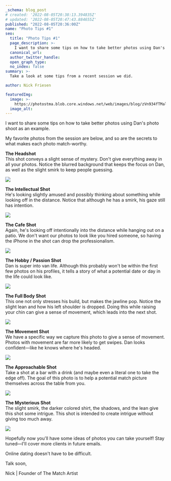 ```yaml
---
_schema: blog_post
# created: '2022-08-05T20:38:13.394835Z'
# updated: '2022-08-05T20:47:43.884655Z'
published: "2022-08-05T20:36:00Z"
name: "Photo Tips #1"
seo:
  title: "Photo Tips #1"
  page_description: >-
    I want to share some tips on how to take better photos using Dan's photo shoot as an example. My favorite photos from the session are below,
  canonical_url:
  author_twitter_handle:
  open_graph_type:
  no_index: false
summary: >-
  Take a look at some tips from a recent session we did.

author: Nick Friesen

featuredImg:
  image: >-
    https://photostma.blob.core.windows.net/web/images/blog/zVn934fTMalVjuUeG4sQ.jpg
  image_alt:
---
```



I want to share some tips on how to take better photos using Dan's photo shoot as an example.

My favorite photos from the session are below, and so are the secrets to what makes each photo match-worthy.

**The Headshot**  
This shot conveys a slight sense of mystery. Don't give everything away in all your photos. Notice the blurred background that keeps the focus on Dan, as well as the slight smirk to keep people guessing.

![](https://images.thematchartist.com/images/Missed%20Images/embeddable_fb5a.jpg)

**The Intellectual Shot**  
He's looking slightly amused and possibly thinking about something while looking off in the distance. Notice that although he has a smirk, his gaze still has intention.

![](https://images.thematchartist.com/images/Missed%20Images/embeddable_a501.jpg)

**The Cafe Shot**  
Again, he's looking off intentionally into the distance while hanging out on a patio. We don't want our photos to look like you hired someone, so having the iPhone in the shot can drop the professionalism.

![](ttps://do0ne7yeju3uz.cloudfront.net/uploads/image_upload/image/2494490/embeddable_c6fd67a4-1802-4869-9d91-8af0385739fa.jpg)

**The Hobby / Passion Shot**  
Dan is super into van life. Although this probably won't be within the first few photos on his profiles, it tells a story of what a potential date or day in the life could look like.

![](https://do0ne7yeju3uz.cloudfront.net/uploads/image_upload/image/2494480/embeddable_b5f8ba42-a17d-4f99-80f0-60fe644da4d9.jpg)

**The Full Body Shot**  
This one not only stresses his build, but makes the jawline pop. Notice the slight lean and how his left shoulder is dropped. Doing this while raising your chin can give a sense of movement, which leads into the next shot.

![](https://do0ne7yeju3uz.cloudfront.net/uploads/image_upload/image/2494496/embeddable_dcc8dfbe-b711-47d4-a745-0f30357fe7be.jpg)

**The Movement Shot**  
We have a specific way we capture this photo to give a sense of movement. Photos with movement are far more likely to get swipes. Dan looks confident—like he knows where he's headed.

![](https://do0ne7yeju3uz.cloudfront.net/uploads/image_upload/image/2494494/embeddable_de12295c-a2f3-4445-bd52-578308608e4f.jpg)

**The Approachable Shot**  
Take a shot at a bar with a drink (and maybe even a literal one to take the edge off). The goal of this photo is to help a potential match picture themselves across the table from you.

![](https://do0ne7yeju3uz.cloudfront.net/uploads/image_upload/image/2494484/embeddable_2a6f0970-46c5-44c5-99f3-8f71716d1f38.jpg)

**The Mysterious Shot**  
The slight smirk, the darker colored shirt, the shadows, and the lean give this shot some intrigue. This shot is intended to create intrigue without giving too much away.

![](https://do0ne7yeju3uz.cloudfront.net/uploads/image_upload/image/2494502/embeddable_d08fd004-814a-49f3-b5f3-d344f8e6b876.jpg)

Hopefully now you'll have some ideas of photos you can take yourself! Stay tuned—I'll cover more clients in future emails.

Online dating doesn't have to be difficult.

Talk soon,  
  
Nick | Founder of The Match Artist